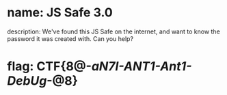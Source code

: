 # name: JS Safe 3.0
description: We've found this JS Safe on the internet, and want to know the password it was created with. Can you help?
# flag: CTF{8@-_aN7I-ANT1-Ant1-DebUg_-@8}
